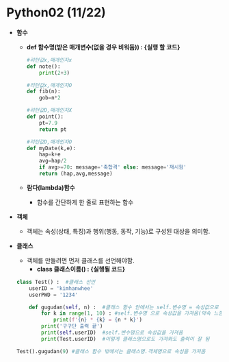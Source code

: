 Python02 (11/22)
======================
- **함수**
    - **def 함수명(받은 매개변수(없을 경우 비워둠)) : {실행 할 코드}**
        
        ```python
        #리턴값x,매개인자x
        def note():
        	print(2+3)
        ```
        
        ```python
        #리턴값x,매개인자O
        def fib(n):
        	gob=n*2
        ```
        
        ```python
        #리턴값O,매개인자X
        def point():
        	pt=7.9
        	return pt
        ```
        
        ```python
        #리턴값O,매개인자O
        def myDate(k,e):
        	hap=k+e
        	avg=hap/2
        	if avg>=70: message='축합격' else: message='재시험'
        	return (hap,avg,message)
        ```
        
    - **람다(lambda)함수**
        - 함수를 간단하게 한 줄로 표현하는 함수
- **************************************객체**************************************
    - 객체는 속성(상태, 특징)과 행위(행동, 동작, 기능)로 구성된 대상을 의미함.
- **클래스**
    - 객체를 만들려면 먼저 클래스를 선언해야함.
        - **class 클래스이름() : {실행될 코드}**
    
    ```python
    class Test() :  #클래스 선언
        userID = 'kimhanwhee'
        userPWD = '1234'
    
        def gugudan(self, n) :  #클래스 함수 안에서는 self.변수명 = 속성값으로 속성값을 설정하고
            for k in range(1, 10) : #self.변수명 으로 속성값을 가져옴(약속 느낌으로 쓰는듯)
                print(f'{n} * {k} = {n * k}')
            print('구구단 출력 끝')
            print(self.userID)  #self.변수명으로 속성값을 가져옴
            print(Test.userID)  #이렇게 클래스명으로도 가져와도 출력이 잘 됨
    
    Test().gugudan(9) #클래스 함수 밖에서는 클래스명.객체명으로 속성을 가져옴
    ```

